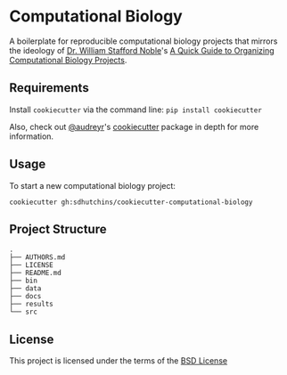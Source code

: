 Computational Biology
======================

A boilerplate for reproducible computational biology projects that mirrors the ideology of [Dr. William Stafford Noble](https://github.com/wsnoble)'s [A Quick Guide to Organizing Computational Biology Projects](http://journals.plos.org/ploscompbiol/article?id=10.1371/journal.pcbi.1000424).

Requirements
------------
Install `cookiecutter` via the command line: `pip install cookiecutter`

Also, check out [@audreyr](https://github.com/audreyr)'s [cookiecutter](https://github.com/audreyr/cookiecutter) package in depth for more information.

Usage
-----
To start a new computational biology project:

`cookiecutter gh:sdhutchins/cookiecutter-computational-biology`

Project Structure
--------------------
    .
    ├── AUTHORS.md
    ├── LICENSE
    ├── README.md
    ├── bin
    ├── data
    ├── docs
    ├── results
    └── src

License
-------
This project is licensed under the terms of the [BSD License](/LICENSE)
